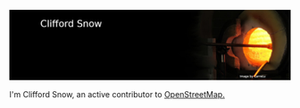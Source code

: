 [![cliffordsnow](/image/github_background.jpg)](https://www.snowandsnow.us)

I'm Clifford Snow, an active contributor to [OpenStreetMap.](https://openstreetmap.org)


